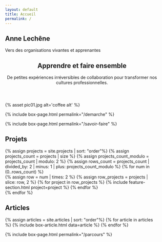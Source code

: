 ```yaml
---
layout: default
title: Accueil
permalink: /
---
```



<section id="banner">
  <h2>Anne Lechêne</h2>
  <p>Vers des organisations vivantes et apprenantes</p>
</section>

<!-- Main -->
<section id="main" class="container">
  <!-- En-tête -->
  <section class="box special">
    <header class="major">
      <h2>Apprendre et faire ensemble</h2>
      <p>De petites expériences irréversibles de collaboration pour transformer nos cultures professionnelles.</p>
    </header>
    <span class="image featured">
    {% asset pic01.jpg alt='coffee alt' %}
    </span>
  </section>


  <!-- Section démarche -->
  {% include box-page.html permalink="/demarche" %}

  <!-- Section savoir-faire -->
  {% include box-page.html permalink="/savoir-faire" %}

  <!-- Section projets -->
  <section class="box special features projects-box">
    <h2>Projets</h2>
  {% assign projects = site.projects | sort: "order"%}
  {% assign projects_count = projects | size %}
  {% assign projects_count_modulo = projects_count | modulo: 2 %}
  {% assign rows_count = projects_count | divided_by: 2 | minus: 1 | plus: projects_count_modulo %}
  {% for num in (0..rows_count) %}
    <div class="features-row">
    {% assign row = num | times: 2 %}
    {% assign row_projects = projects | slice: row, 2 %}
    {% for project in row_projects %}
      {% include feature-section.html project=project %}
    {% endfor %}
    </div>
  {% endfor %}
  </section>

  <!-- Section articles -->
  <h2>Articles</h2>
  <div class="row">
    {% assign articles = site.articles | sort: "order"%}
    {% for article in articles %}
      {% include box-article.html data=article %}
    {% endfor %}
  </div>

<!-- Section parcours -->
{% include box-page.html permalink="/parcours" %}



</section>